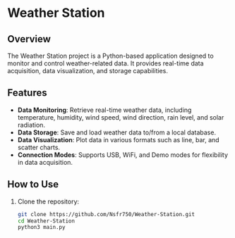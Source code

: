 # Weather Station

## Overview
The Weather Station project is a Python-based application designed to monitor and control weather-related data. It provides real-time data acquisition, data visualization, and storage capabilities.

## Features
- **Data Monitoring**: Retrieve real-time weather data, including temperature, humidity, wind speed, wind direction, rain level, and solar radiation.
- **Data Storage**: Save and load weather data to/from a local database.
- **Data Visualization**: Plot data in various formats such as line, bar, and scatter charts.
- **Connection Modes**: Supports USB, WiFi, and Demo modes for flexibility in data acquisition.

## How to Use
1. Clone the repository:
   ```bash
   git clone https://github.com/Nsfr750/Weather-Station.git
   cd Weather-Station
   python3 main.py
   ```
   
